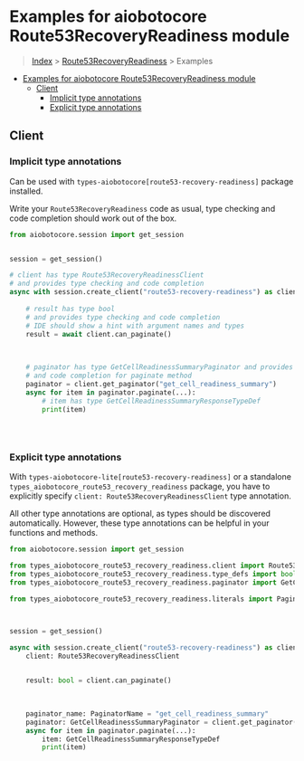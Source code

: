 <a id="examples-for-aiobotocore-route53recoveryreadiness-module"></a>

# Examples for aiobotocore Route53RecoveryReadiness module

> [Index](../README.md) > [Route53RecoveryReadiness](./README.md) > Examples

- [Examples for aiobotocore Route53RecoveryReadiness module](#examples-for-aiobotocore-route53recoveryreadiness-module)
  - [Client](#client)
    - [Implicit type annotations](#implicit-type-annotations)
    - [Explicit type annotations](#explicit-type-annotations)

<a id="client"></a>

## Client

<a id="implicit-type-annotations"></a>

### Implicit type annotations

Can be used with `types-aiobotocore[route53-recovery-readiness]` package
installed.

Write your `Route53RecoveryReadiness` code as usual, type checking and code
completion should work out of the box.

```python
from aiobotocore.session import get_session


session = get_session()

# client has type Route53RecoveryReadinessClient
# and provides type checking and code completion
async with session.create_client("route53-recovery-readiness") as client:
    
    # result has type bool
    # and provides type checking and code completion
    # IDE should show a hint with argument names and types
    result = await client.can_paginate()
    

    
    # paginator has type GetCellReadinessSummaryPaginator and provides type checking
    # and code completion for paginate method
    paginator = client.get_paginator("get_cell_readiness_summary")
    async for item in paginator.paginate(...):
        # item has type GetCellReadinessSummaryResponseTypeDef
        print(item)
    

    
```

<a id="explicit-type-annotations"></a>

### Explicit type annotations

With `types-aiobotocore-lite[route53-recovery-readiness]` or a standalone
`types_aiobotocore_route53_recovery_readiness` package, you have to explicitly
specify `client: Route53RecoveryReadinessClient` type annotation.

All other type annotations are optional, as types should be discovered
automatically. However, these type annotations can be helpful in your functions
and methods.

```python
from aiobotocore.session import get_session

from types_aiobotocore_route53_recovery_readiness.client import Route53RecoveryReadinessClient
from types_aiobotocore_route53_recovery_readiness.type_defs import bool
from types_aiobotocore_route53_recovery_readiness.paginator import GetCellReadinessSummaryPaginator

from types_aiobotocore_route53_recovery_readiness.literals import PaginatorName



session = get_session()

async with session.create_client("route53-recovery-readiness") as client:
    client: Route53RecoveryReadinessClient

    
    result: bool = client.can_paginate()
    

    
    paginator_name: PaginatorName = "get_cell_readiness_summary"
    paginator: GetCellReadinessSummaryPaginator = client.get_paginator(paginator_name)
    async for item in paginator.paginate(...):
        item: GetCellReadinessSummaryResponseTypeDef
        print(item)
    

    
```
